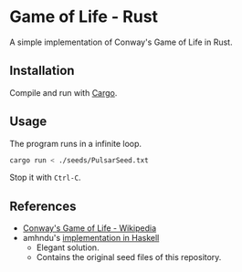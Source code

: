 # Game of Life - Rust

A simple implementation of Conway's Game of Life in Rust.

## Installation

Compile and run with [Cargo](https://doc.rust-lang.org/cargo/).

## Usage

The program runs in a infinite loop.

``` bash
cargo run < ./seeds/PulsarSeed.txt
```

Stop it with `Ctrl-C`.

## References

* [Conway's Game of Life - Wikipedia](https://en.wikipedia.org/wiki/Conway's_Game_of_Life)
* amhndu's [implementation in Haskell](https://github.com/amhndu/life.hs)
   * Elegant solution.
   * Contains the original seed files of this repository.
